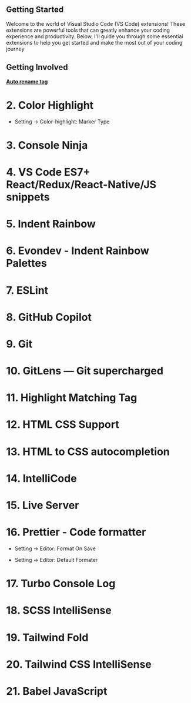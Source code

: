 ## Getting Started

Welcome to the world of Visual Studio Code (VS Code) extensions! These extensions are powerful tools that can greatly enhance your coding experience and productivity. Below, I'll guide you through some essential extensions to help you get started and make the most out of your coding journey

## Getting Involved

[**Auto rename tag**](https://marketplace.visualstudio.com/items?itemName=formulahendry.auto-rename-tag)

# 2. Color Highlight

-   Setting -> Color-highlight: Marker Type

# 3. Console Ninja

# 4. VS Code ES7+ React/Redux/React-Native/JS snippets

# 5. Indent Rainbow

# 6. Evondev - Indent Rainbow Palettes

# 7. ESLint

# 8. GitHub Copilot

# 9. Git

# 10. GitLens — Git supercharged

# 11. Highlight Matching Tag

# 12. HTML CSS Support

# 13. HTML to CSS autocompletion

# 14. IntelliCode

# 15. Live Server

# 16. Prettier - Code formatter

-   Setting -> Editor: Format On Save

-   Setting -> Editor: Default Formater

# 17. Turbo Console Log

# 18. SCSS IntelliSense

# 19. Tailwind Fold

# 20. Tailwind CSS IntelliSense

# 21. Babel JavaScript
